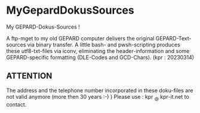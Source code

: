 # MyGepardDokusSources

My GEPARD-Dokus-Sources !

A ftp-mget to my old GEPARD computer delivers the original GEPARD-Text-sources via binary transfer. A little bash- and pwsh-scripting produces these utf8-txt-files via iconv, eliminating the header-information and some GEPARD-specific formatting (DLE-Codes and GCD-Chars). (kpr : 20230314)

## ATTENTION
The address and the telephone number incorporated in these doku-files are not valid anymore (more then 30 years :-) )
Please use : kpr $_{@}$ kpr-it.net to contact.
